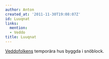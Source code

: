 ```yaml
---
author: Anton
created_at: '2011-11-30T19:08:07Z'
id: Luuqnat
links:
  mention:
  - Veddo
title: Luuqnat
---
```


[Veddofolkens] temporära hus byggda i snöblock.

  [Veddofolkens]: Veddo
